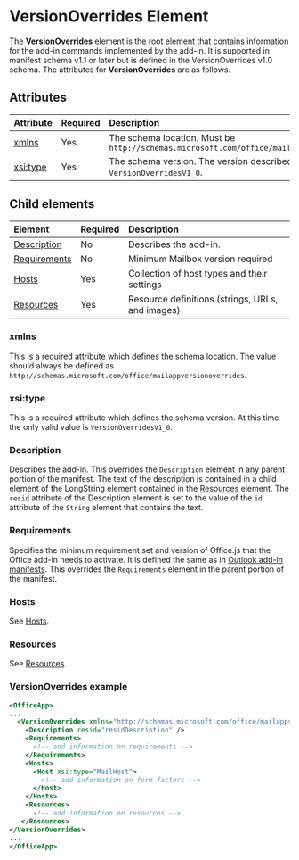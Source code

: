 # VersionOverrides Element

The  **VersionOverrides** element is the root element that contains information for the add-in commands implemented by the add-in. It is supported in manifest schema v1.1 or later but is defined in the VersionOverrides v1.0 schema. The attributes for **VersionOverrides** are as follows.

## Attributes

|  Attribute  |  Required  |  Description  |
|:-----|:-----|:-----|
|  [xmlns](#xmlns)       |  Yes  |  The schema location. Must be `http://schemas.microsoft.com/office/mailappversionoverrides`|
|  [xsi:type](#xsitype)  |  Yes  | The schema version. The version described in this topic is `VersionOverridesV1_0`.|


## Child elements

|  Element |  Required  |  Description  |
|:-----|:-----|:-----|
|  [Description](#description)    |  No   |  Describes the add-in. |
|  [Requirements](#requirements)  |  No   |  Minimum Mailbox version required | 
|  [Hosts](./hosts.md)                |  Yes  |  Collection of host types and their settings |
|  [Resources](./resources.md)    |  Yes  | Resource definitions (strings, URLs, and images)  |


### xmlns 
This is a required attribute which defines the schema location. The value should always be defined as `http://schemas.microsoft.com/office/mailappversionoverrides`.

### xsi:type
This is a required attribute which defines the schema version. At this time the only valid value is `VersionOverridesV1_0`.  

### Description
Describes the add-in. This overrides the `Description` element in any parent portion of the manifest. The text of the description is contained in a child element of the LongString element contained in the [Resources](./resources.md) element. The `resid` attribute of the Description element is set to the value of the `id` attribute of the `String` element that contains the text.

### Requirements
Specifies the minimum requirement set and version of Office.js that the Office add-in needs to activate. It is defined the same as in [Outlook add-in manifests](../requirments.md). This overrides the  `Requirements` element in the parent portion of the manifest.

### Hosts
See [Hosts](./hosts.md).

### Resources 
See [Resources](./resources.md).


### VersionOverrides example
```xml
<OfficeApp>
...
  <VersionOverrides xmlns="http://schemas.microsoft.com/office/mailappversionoverrides" xsi:type="VersionOverridesV1_0">
    <Description resid="residDescription" />
    <Requirements>
      <!-- add information on requirements -->
    </Requirements>
    <Hosts>
      <Host xsi:type="MailHost">
        <!-- add information on form factors -->
      </Host>
    </Hosts>
    <Resources> 
      <!-- add information on resources -->
   </Resources>
</VersionOverrides>
...
</OfficeApp>
```